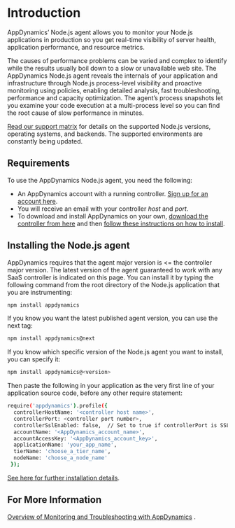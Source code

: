 Introduction
===

AppDynamics’ Node.js agent allows you to monitor your Node.js applications in production so you get real-time visibility of server health, application performance, and resource metrics.

The causes of performance problems can be varied and complex to identify while the results usually boil down to a slow or unavailable web site. The AppDynamics Node.js agent reveals the internals of your application and infrastructure through Node.js process-level visibility and proactive monitoring using policies, enabling detailed analysis, fast troubleshooting, performance and capacity optimization. The agent’s process snapshots let you examine your code execution at a multi-process level so you can find the root cause of slow performance in minutes.


[Read our support matrix](https://docs.appdynamics.com/display/PRO45/Node.js+Supported+Environments) for details on the supported Node.js versions, operating systems, and backends. The supported environments are constantly being updated.

Requirements
--
To use the AppDynamics Node.js agent, you need the following:

-   An AppDynamics account with a running controller. [Sign up for an account here](https://portal.appdynamics.com/account/).
-   You will receive an email with your controller *host* and *port*.
- To download and install AppDynamics on your own, [download the controller from here](http://download.appdynamics.com/browse/zone/3/) and then [follow these instructions on how to install](https://docs.appdynamics.com/display/PRO45/Install+the+Controller+Using+the+CLI).


Installing the Node.js agent
--
AppDynamics requires that the agent major version is <= the controller major version.  The latest version of the agent guaranteed to work with any SaaS controller is indicated on this page. You can install it by typing the following command from the root directory of the Node.js application that you are instrumenting:

```sh
npm install appdynamics
```

If you know you want the latest published agent version, you can use the next tag:
```sh
npm install appdynamics@next
```

If you know which specific version of the Node.js agent you want to install, you can specify it:

```sh
npm install appdynamics@<version>
```
Then paste the following in your application as the very first line of your application source code, before any other require statement:  

```sh
require('appdynamics').profile({
  controllerHostName: '<controller host name>',
  controllerPort: <controller port number>,
  controllerSslEnabled: false,  // Set to true if controllerPort is SSL
  accountName: '<AppDynamics_account_name>',
  accountAccessKey: '<AppDynamics_account_key>',
  applicationName: 'your_app_name',
  tierName: 'choose_a_tier_name',
  nodeName: 'choose_a_node_name'
 });
```

[See here for further installation details](https://docs.appdynamics.com/display/PRO45/Install+the+Node.js+Agent).

For More Information
--
[Overview of Monitoring and Troubleshooting with AppDynamics](https://docs.appdynamics.com/display/PRO45/Application+Monitoring)
.
